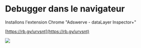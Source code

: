 <!-- .slide: class="two-column-layout"-->

# Debugger dans le navigateur

Installons l'extension Chrome "Adswerve - dataLayer Inspector+"

[https://rb.gy/urvsnt](https://rb.gy/urvsnt)

![](./assets/images/adswerve_datalayer_inspector.png)
